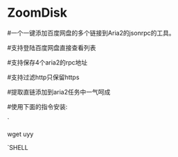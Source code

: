 # ZoomDisk

#一个一键添加百度网盘的多个链接到Aria2的jsonrpc的工具。

#支持登陆百度网盘直接查看列表

#支持保存4个aria2的rpc地址

#支持过滤http只保留https

#提取直链添加到aria2任务中一气呵成

#使用下面的指令安装:



`


wget uyy

`SHELL
